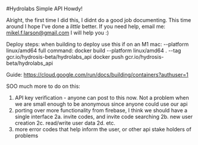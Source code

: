 #Hydrolabs Simple API
Howdy!

Alright, the first time I did this, I didnt do a good job documenting. This time around I 
hope I've done a _little_ better. If you need help, email me: mikel.f.larson@gmail.com
I will help you :) 

Deploy steps:
when building to deploy use this if on an M1 mac: --platform linux/amd64
full command:
 docker build --platform linux/amd64 . --tag gcr.io/hydrosis-beta/hydrolabs_api
 docker push gcr.io/hydrosis-beta/hydrolabs_api 

Guide: https://cloud.google.com/run/docs/building/containers?authuser=1

SOO much more to do on this:
1. API key verification - anyone can post to this now. Not a problem when we are small
    enough to be anonymous since anyone could use our api 
2. porting over more functionality from firebase, I think we should have a single interface
  2a. invite codes, and invite code searching
  2b. new user creation
  2c. read/write user data
  2d. etc.
3. more error codes that help inform the user, or other api stake holders of problems

